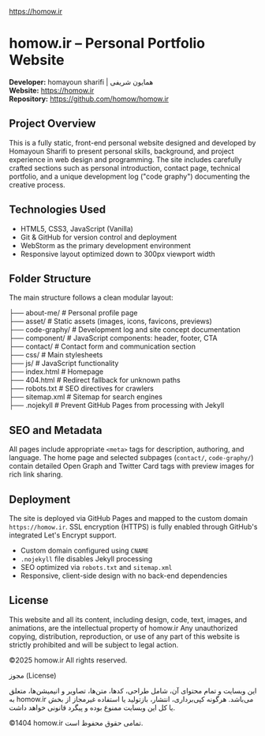 https://homow.ir

# homow.ir – Personal Portfolio Website

**Developer:** homayoun sharifi  | همایون شریفی  
**Website:** https://homow.ir  
**Repository:** https://github.com/homow/homow.ir

## Project Overview

This is a fully static, front-end personal website designed and developed by Homayoun Sharifi to present personal skills, background, and project experience in web design and programming. The site includes carefully crafted sections such as personal introduction, contact page, technical portfolio, and a unique development log ("code graphy") documenting the creative process.

## Technologies Used

- HTML5, CSS3, JavaScript (Vanilla)
- Git & GitHub for version control and deployment
- WebStorm as the primary development environment
- Responsive layout optimized down to 300px viewport width

## Folder Structure

The main structure follows a clean modular layout:

├── about-me/              # Personal profile page  
├── asset/                 # Static assets (images, icons, favicons, previews)  
├── code-graphy/           # Development log and site concept documentation  
├── component/             # JavaScript components: header, footer, CTA  
├── contact/               # Contact form and communication section  
├── css/                   # Main stylesheets  
├── js/                    # JavaScript functionality  
├── index.html             # Homepage  
├── 404.html               # Redirect fallback for unknown paths  
├── robots.txt             # SEO directives for crawlers  
├── sitemap.xml            # Sitemap for search engines  
├── .nojekyll              # Prevent GitHub Pages from processing with Jekyll  

## SEO and Metadata

All pages include appropriate `<meta>` tags for description, authoring, and language. The home page and selected subpages (`contact/`, `code-graphy/`) contain detailed Open Graph and Twitter Card tags with preview images for rich link sharing.

## Deployment

The site is deployed via GitHub Pages and mapped to the custom domain `https://homow.ir`. SSL encryption (HTTPS) is fully enabled through GitHub's integrated Let's Encrypt support.

- Custom domain configured using `CNAME`
- `.nojekyll` file disables Jekyll processing
- SEO optimized via `robots.txt` and `sitemap.xml`
- Responsive, client-side design with no back-end dependencies

## License

This website and all its content, including design, code, text, images, and animations, are the intellectual property of homow.ir
Any unauthorized copying, distribution, reproduction, or use of any part of this website is strictly prohibited and will be subject to legal action.

©2025 homow.ir All rights reserved.


مجوز (License)

این وبسایت و تمام محتوای آن، شامل طراحی، کدها، متن‌ها، تصاویر و انیمیشن‌ها، متعلق به homow.ir می‌باشد.
هرگونه کپی‌برداری، انتشار، بازتولید یا استفاده غیرمجاز از بخش یا کل این وبسایت ممنوع بوده و پیگرد قانونی خواهد داشت.

©1404 homow.ir تمامی حقوق محفوظ است.
